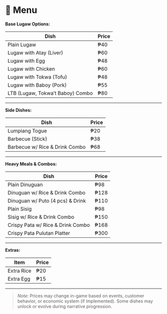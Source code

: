 # 📜 Menu

**Base Lugaw Options:**

| Dish                            | Price |
|----------------------------------|--------|
| Plain Lugaw                      | ₱40    |
| Lugaw with Atay (Liver)          | ₱60    |
| Lugaw with Egg                   | ₱48    |
| Lugaw with Chicken               | ₱60    |
| Lugaw with Tokwa (Tofu)          | ₱48    |
| Lugaw with Baboy (Pork)          | ₱55    |
| LTB (Lugaw, Tokwa’t Baboy) Combo | ₱80    |

---

**Side Dishes:**

| Dish                 | Price |
|----------------------|--------|
| Lumpiang Togue       | ₱20    |
| Barbecue (Stick)     | ₱38    |
| Barbecue w/ Rice & Drink Combo | ₱68    |

---

**Heavy Meals & Combos:**

| Dish                                | Price |
|-------------------------------------|--------|
| Plain Dinuguan                      | ₱98    |
| Dinuguan w/ Rice & Drink Combo      | ₱128   |
| Dinuguan w/ Puto (4 pcs) & Drink    | ₱110   |
| Plain Sisig                         | ₱98    |
| Sisig w/ Rice & Drink Combo         | ₱150   |
| Crispy Pata w/ Rice & Drink Combo   | ₱168   |
| Crispy Pata Pulutan Platter         | ₱300   |

---

**Extras:**

| Item       | Price |
|------------|--------|
| Extra Rice | ₱20    |
| Extra Egg  | ₱15    |

---

> *Note:* Prices may change in-game based on events, customer behavior, or economic system (if implemented). Some dishes may unlock or evolve during narrative progression.
